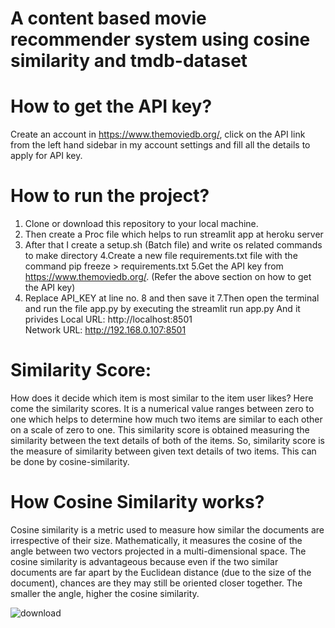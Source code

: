
# A content based movie recommender system using cosine similarity and tmdb-dataset
                                             
                                                
                                                
 # How to get the API key?
Create an account in https://www.themoviedb.org/, click on the API link from the left hand sidebar in my  account settings and fill all the details to apply for API key.

# How to run the project?
1. Clone or download this repository to your local machine.
2. Then create a Proc file which helps to run streamlit app at heroku server
3. After that I create a setup.sh (Batch file) and write os related commands  to make  directory
4.Create a new file requirements.txt file with the command pip  freeze > requirements.txt
5.Get  the  API key from https://www.themoviedb.org/. (Refer the above section on how to get the API key)
6. Replace  API_KEY  at line no. 8 and then save it
7.Then open the terminal and run the file app.py by executing the streamlit run app.py
And it privides
Local URL: http://localhost:8501  
Network URL: http://192.168.0.107:8501

# Similarity Score:
How does it decide which item is most similar to the item user likes? Here come the similarity scores.
It is a numerical value ranges between zero to one which helps to determine how much two items are similar to each other on a scale of zero to one. This similarity score is obtained measuring the similarity between the text details of both of the items. So, similarity score is the measure of similarity between given text details of two items. This can be done by cosine-similarity.


# How Cosine Similarity works?
Cosine similarity is a metric used to measure how similar the documents are irrespective of their size. Mathematically, it measures the cosine of the angle between two vectors projected in a multi-dimensional space. The cosine similarity is advantageous because even if the two similar documents are far apart by the Euclidean distance (due to the size of the document), chances are they may still be oriented closer together. The smaller the angle, higher the cosine similarity.


![download](https://user-images.githubusercontent.com/122508373/230754885-b8705663-969e-47d6-8384-6fd977475ebb.png)

